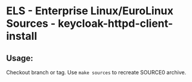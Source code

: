 # ELS - Enterprise Linux/EuroLinux Sources - keycloak-httpd-client-install
 
## Usage:
  Checkout branch or tag. Use `make sources` to recreate  SOURCE0 archive.
